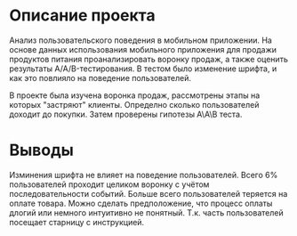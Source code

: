 # Описание проекта

Анализ пользовательского поведения в мобильном приложении. На основе данных использования мобильного приложения для продажи продуктов питания проанализировать воронку продаж, а также оценить результаты A/A/B-тестирования. В тестом было изменение шрифта, и как это повлияло на поведение пользователей.

В проекте была изучена воронка продаж, рассмотрены этапы на которых "застряют" клиенты. Определно сколько пользователей доходит до покупки. Затем проверены гипотезы А\А\В теста.

# Выводы
Изминения шрифта не влияет на поведение пользователей. Всего 6% пользователей проходит целиком воронку с учётом последовательности событий. Больше всего пользователей теряется на оплате товара. Можно сделать предположение, что процесс оплаты длогий или немного интуитивно не понятный. Т.к. часть пользователей посещает старницу с инструкцией. 


